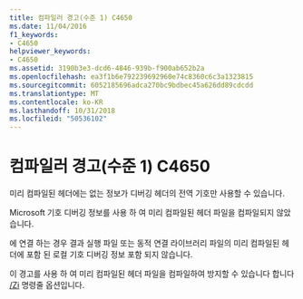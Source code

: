 ```yaml
---
title: 컴파일러 경고(수준 1) C4650
ms.date: 11/04/2016
f1_keywords:
- C4650
helpviewer_keywords:
- C4650
ms.assetid: 3190b3e3-dcd6-4846-939b-f900ab652b2a
ms.openlocfilehash: ea3f1b6e792239692960e74c8360c6c3a1323815
ms.sourcegitcommit: 6052185696adca270bc9bdbec45a626dd89cdcdd
ms.translationtype: MT
ms.contentlocale: ko-KR
ms.lasthandoff: 10/31/2018
ms.locfileid: "50536102"
---
```

# <a name="compiler-warning-level-1-c4650"></a>컴파일러 경고(수준 1) C4650

미리 컴파일된 헤더에는 없는 정보가 디버깅 헤더의 전역 기호만 사용할 수 있습니다.

Microsoft 기호 디버깅 정보를 사용 하 여 미리 컴파일된 헤더 파일을 컴파일되지 않았습니다.

에 연결 하는 경우 결과 실행 파일 또는 동적 연결 라이브러리 파일의 미리 컴파일된 헤더에 포함 된 로컬 기호 디버깅 정보 포함 되지 않습니다.

이 경고를 사용 하 여 미리 컴파일된 헤더 파일을 컴파일하여 방지할 수 있습니다 합니다 [/Zi](../../build/reference/z7-zi-zi-debug-information-format.md) 명령줄 옵션입니다.